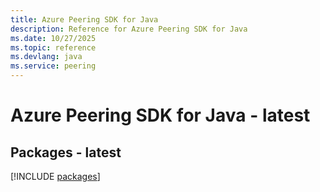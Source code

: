 ```yaml
---
title: Azure Peering SDK for Java
description: Reference for Azure Peering SDK for Java
ms.date: 10/27/2025
ms.topic: reference
ms.devlang: java
ms.service: peering
---
```

# Azure Peering SDK for Java - latest
## Packages - latest
[!INCLUDE [packages](peering-index.md)]
